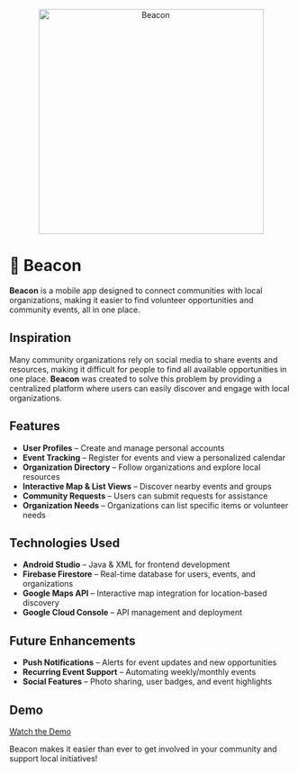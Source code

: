 <p align="center">
  <img src="https://github.com/user-attachments/assets/b2c2ce14-bf59-4ccf-bd84-4fa4e65627fc" alt="Beacon" width="400">
</p>


# 📍 Beacon  

**Beacon** is a mobile app designed to connect communities with local organizations, making it easier to find volunteer opportunities and community events, all in one place.  

## Inspiration  
Many community organizations rely on social media to share events and resources, making it difficult for people to find all available opportunities in one place. **Beacon** was created to solve this problem by providing a centralized platform where users can easily discover and engage with local organizations.  

## Features  
- **User Profiles** – Create and manage personal accounts  
- **Event Tracking** – Register for events and view a personalized calendar  
- **Organization Directory** – Follow organizations and explore local resources  
- **Interactive Map & List Views** – Discover nearby events and groups  
- **Community Requests** – Users can submit requests for assistance  
- **Organization Needs** – Organizations can list specific items or volunteer needs    

## Technologies Used  
- **Android Studio** – Java & XML for frontend development  
- **Firebase Firestore** – Real-time database for users, events, and organizations  
- **Google Maps API** – Interactive map integration for location-based discovery  
- **Google Cloud Console** – API management and deployment  

## Future Enhancements  
- **Push Notifications** – Alerts for event updates and new opportunities  
- **Recurring Event Support** – Automating weekly/monthly events  
- **Social Features** – Photo sharing, user badges, and event highlights

## Demo  
 [Watch the Demo](https://youtu.be/4cmGu9AgLsQ)

Beacon makes it easier than ever to get involved in your community and support local initiatives!
